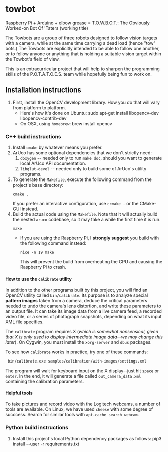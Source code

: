 # towbot
Raspberry Pi + Arduino + elbow grease = T.O.W.B.O.T.: The Obviously Worked-on Bot Of 'Taters (working title)


The Towbots are a group of three robots designed to follow vision targets with a camera, while at the same time carrying a dead load (hence "tow" bots.) The Towbots are explicitly intended to be able to follow one another, or to follow anyone or anything that is holding a suitable vision target within the Towbot's field of view.

This is an extracurricular project that will help to sharpen the programming skills of the P.O.T.A.T.O.E.S. team while hopefully being fun to work on.

## Installation instructions
1. First, install the OpenCV development library.  How you do that will vary
   from platform to platform.
   * Here's how it's done on Ubuntu:
        sudo apt-get install libopencv-dev libopencv-contrib-dev
   * On OSX, using `homebrew`:
        brew install opencv
### C++ build instructions
1. Install `cmake` by whatever means you prefer.
1. ArUco has some optional dependencies that we don't strictly need:
   1. `doxygen` -- needed only to run `make doc`, should you want to generate
      local ArUco API documentation.
   1. `libglut-devel` -- needed only to build some of ArUco's utility
      programs.
1. To generate the `Makefile`, execute the following command from the
   project's base directory:
    ``` shell
    cmake .
    ```
    If you prefer an interactive configuration, use `ccmake .` or the
    CMake-GUI instead.
1. Build the actual code using the `Makefile`.  Note that it will actually
   build the nested `aruco` codebase, so it may take a while the first time it
   is run.
   ``` shell
   make
   ```
   * If you are using the Raspberry Pi, I **strongly suggest** you build with
     the following command instead:
     ``` shell
     nice -n 19 make
     ```
     This will prevent the build from overheating the CPU and causing the
     Raspberry Pi to crash.

#### How to use the `calibrate` utility
In addition to the other programs built by this project, you will find an
OpenCV utility called `bin/calibrate`.  Its purpose is to analyze special
**pattern images** taken from a camera, deduce the critical parameters needed
to undo the camera's lens distortion, and write these parameters to an output
file.  It can take its image data from a live camera feed, a recorded video
file, or a series of photograph snapshots, depending on what its input XML
file specifies.

The `calibrate` program requires X (*which is somewhat nonsensical, given that
X is only used to display intermediate image data--we may change this
later*).  On Cygwin, you must install the `xorg-server` and `dbus` packages.

To see how `calibrate` works in practice, try one of these commands:

     bin/calibrate.exe samples/calibration/with-images/settings.xml

The program will wait for keyboard input on the X display--just hit `space` or
`enter`.  In the end, it will generate a file called `out_camera_data.xml`
containing the calibration parameters.

#### Helpful tools
To take pictures and record video with the Logitech webcams, a number
of tools are available.  On Linux, we have used `cheese` with some
degree of succcess.  Search for similar tools with `apt-cache search
webcam`.

### Python build instructions
1. Install this project's local Python dependency packages as follows:
    pip3 install --user -r requirements.txt
